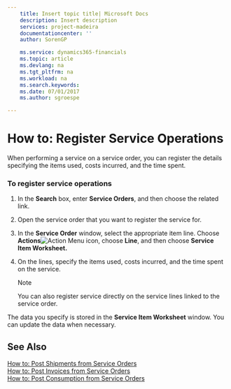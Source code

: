```yaml
---
    title: Insert topic title| Microsoft Docs
    description: Insert description
    services: project-madeira
    documentationcenter: ''
    author: SorenGP

    ms.service: dynamics365-financials
    ms.topic: article
    ms.devlang: na
    ms.tgt_pltfrm: na
    ms.workload: na
    ms.search.keywords:
    ms.date: 07/01/2017
    ms.author: sgroespe

---
```

# How to: Register Service Operations
When performing a service on a service order, you can register the details specifying the items used, costs incurred, and the time spent.  
  
### To register service operations  
  
1.  In the **Search** box, enter **Service Orders**, and then choose the related link.  
  
2.  Open the service order that you want to register the service for.  
  
3.  In the **Service Order** window, select the appropriate item line. Choose **Actions**![Action Menu icon](../media/actionmenuicon.png "actionMenuIcon"), choose **Line**, and then choose **Service Item Worksheet.**  
  
4.  On the lines, specify the items used, costs incurred, and the time spent on the service.  
  
    > [!NOTE]  
    >  You can also register service directly on the service lines linked to the service order.  
  
 The data you specify is stored in the **Service Item Worksheet** window. You can update the data when necessary.  
  
## See Also  
 [How to: Post Shipments from Service Orders](../how-to-post-shipments-from-service-orders.md)   
 [How to: Post Invoices from Service Orders](../how-to-post-invoices-from-service-orders.md)   
 [How to: Post Consumption from Service Orders](../how-to-post-consumption-from-service-orders.md)